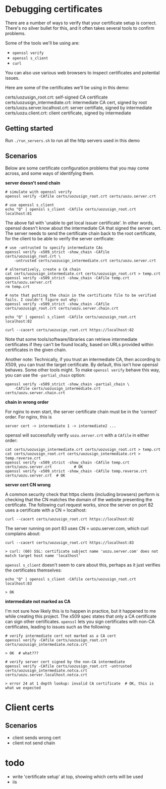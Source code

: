 # Debugging certificates

There are a number of ways to verify that your certificate setup is correct.
There's no silver bullet for this, and it often takes several tools to confirm
problems.

Some of the tools we'll be using are:

- `openssl verify`
- `openssl s_client`
- `curl`

You can also use various web browsers to inspect certificates and potential issues.

Here are some of the certificates we'll be using in this demo:

certs/uozusign_root.crt:          self-signed CA certificate
certs/uozusign_intermediate.crt:  intermediate CA cert, signed by root
certs/uozu.server.localhost.crt:  server certifiate, signed by intermediate
certs/uozu.client.crt:            client certificate, signed by intermediate

## Getting started

Run `./run_servers.sh` to run all the http servers used in this demo

## Scenarios

Below are some certificate configuration problems that you may come across,
and some ways of identifying them.

**server doesn't send chain**

    # simulate with openssl verify
    openssl verify -CAfile certs/uozusign_root.crt certs/uozu.server.crt

    # use openssl s_client
    echo "Q" | openssl s_client -CAfile certs/uozusign_root.crt localhost:81

The above fail with 'unable to get local issuer certificate'. In other words, openssl doesn't
know about the intermediate CA that signed the server cert. The server needs to send the
certificate chain back to the root certificate, for the client to be able to verify the
server certficate:

    # use -untrusted to specify intermediate CAs
    openssl verify -x509_strict -show_chain -CAfile certs/uozusign_root.crt \
        -untrusted certs/uozusign_intermediate.crt certs/uozu.server.crt

    # alternatively, create a CA chain
    cat certs/uozusign_intermediate.crt certs/uozusign_root.crt > temp.crt
    openssl verify -x509_strict -show_chain -CAfile temp.crt certs/uozu.server.crt
    rm temp.crt

    # note that putting the chain in the certificate file to be verified fails. I couldn't figure out why:
    openssl verify -x509_strict -show_chain -CAfile certs/uozusign_root.crt certs/uozu.server.chain.crt

    echo "Q" | openssl s_client -CAfile certs/uozusign_root.crt localhost:82

    curl --cacert certs/uozusign_root.crt https://localhost:82

Note that some tools/software/libraries can retrieve intermediate certificates if they can't be
found locally, based on URLs provided within certificates in the given chain.

Another note: Technically, if you trust an intermediate CA, then according to X509, you can trust
the target certificate. By default, this isn't how openssl behaves. Some other tools might.
To make `openssl verify` behave this way, you can use the `-partial_chain` option:

    openssl verify -x509_strict -show_chain -partial_chain \
        -CAfile certs/uozusign_intermediate.crt certs/uozu.server.chain.crt

**chain in wrong order**

For nginx to even start, the server certificate chain must be in the 'correct' order. For nginx,
this is

    server cert -> intermediate 1 -> intermediate2 ...

openssl will successfully verify `uozu.server.crt` with a `CAfile` in either order:

    cat certs/uozusign_intermediate.crt certs/uozusign_root.crt > temp.crt
    cat certs/uozusign_root.crt certs/uozusign_intermediate.crt > temp.reverse.crt
    openssl verify -x509_strict -show_chain -CAfile temp.crt certs/uozu.server.crt          # OK
    openssl verify -x509_strict -show_chain -CAfile temp.reverse.crt certs/uozu.server.crt  # OK

**server cert CN wrong**

A common security check that https clients (including browsers) perform is checking that
the CN matches the domain of the website presenting the certificate. The following curl
request works, since the server on port 82 uses a certificate with a CN = localhost:

    curl --cacert certs/uozusign_root.crt https://localhost:82

The server running on port 83 uses CN = uozu.server.com, which curl complains about:

    curl --cacert certs/uozusign_root.crt https://localhost:83

    > curl: (60) SSL: certificate subject name 'uozu.server.com' does not match target host name 'localhost'

`openssl s_client` doesn't seem to care about this, perhaps as it just verifies the certificates
themselves:

    echo "Q" | openssl s_client -CAfile certs/uozusign_root.crt localhost:83

    > OK

**intermediate not marked as CA**

I'm not sure how likely this is to happen in practice, but it happened to me while
creating this project. The x509 spec states that only a CA certificate can sign other
certificates. `openssl` lets you sign certificates with non-CA certificates, leading
to issues such as the following:

    # verify intermediate cert not marked as a CA cert
    openssl verify -CAfile certs/uozusign_root.crt certs/uozusign_intermediate.notca.crt

    > OK  # what???

    # verify server cert signed by the non-CA intermediate
    openssl verify -CAfile certs/uozusign_root.crt -untrusted certs/uozusign_intermediate.notca.crt certs/uozu.server.localhost.notca.crt

    > error 24 at 1 depth lookup: invalid CA certificate  # OK, this is what we expected

# Client certs

## Scenarios

- client sends wrong cert
- client not send chain


# todo
- write 'certificate setup' at top, showing which certs will be used
- iis